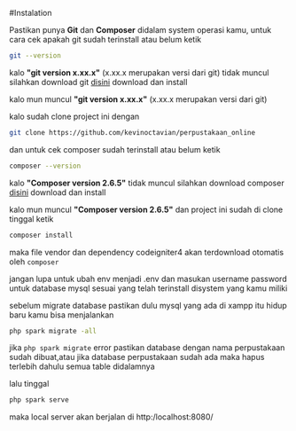 #Instalation

Pastikan punya **Git** dan **Composer** didalam system operasi kamu, untuk cara cek apakah git sudah terinstall atau belum ketik

```bash
git --version
```

kalo **"git version x.xx.x"** (x.xx.x merupakan versi dari git) tidak muncul silahkan download git [disini](https://git-scm.com/downloads) download dan install

kalo mun muncul **"git version x.xx.x"** (x.xx.x merupakan versi dari git)

kalo sudah clone project ini dengan
```bash
git clone https://github.com/kevinoctavian/perpustakaan_online
```

dan untuk cek composer sudah terinstall atau belum ketik

```bash
composer --version
```

kalo **"Composer version 2.6.5"** tidak muncul silahkan download composer [disini](https://getcomposer.org/download/) download dan install

kalo mun muncul **"Composer version 2.6.5"** dan project ini sudah di clone tinggal ketik 

```bash
composer install
```

maka file vendor dan dependency codeigniter4 akan terdownload otomatis oleh `composer`

jangan lupa untuk ubah env menjadi .env dan masukan username password untuk database mysql sesuai yang telah terinstall disystem yang kamu miliki 

sebelum migrate database pastikan dulu mysql yang ada di xampp itu hidup baru kamu bisa menjalankan

```bash
php spark migrate -all
```

jika `php spark migrate` error pastikan database dengan nama perpustakaan sudah dibuat,atau jika database perpustakaan sudah ada maka hapus terlebih dahulu semua table didalamnya

lalu tinggal

```bash 
php spark serve
```

maka local server akan berjalan di http:/localhost:8080/